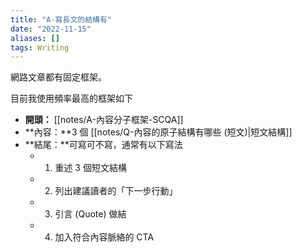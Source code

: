 ```yaml
---
title: "A-寫長文的結構有"
date: "2022-11-15"
aliases: []
tags: Writing
---
```


網路文章都有固定框架。

目前我使用頻率最高的框架如下
- **開頭：** [[notes/A-內容分子框架-SCQA]]
- **內容：**3 個 [[notes/Q-內容的原子結構有哪些 (短文)|短文結構]]
- **結尾：**可寫可不寫，通常有以下寫法
	- 1. 重述 3 個短文結構
	- 2. 列出建議讀者的「下一步行動」
	- 3. 引言 (Quote) 做結
	- 4. 加入符合內容脈絡的 CTA 